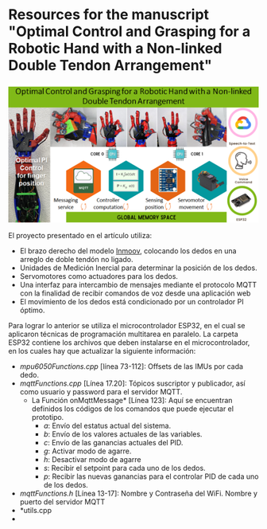 # Resources for the manuscript "Optimal Control and Grasping for a Robotic Hand with a Non-linked Double Tendon Arrangement"
![Graphic Abstract](https://github.com/sanchezgarnica-erick/IEEE_RoboticHand-OptimalControl/blob/main/ProjectImages/graphicAbstract_v2.png)

El proyecto presentado en el artículo utiliza:
- El brazo derecho del modelo [Inmoov](https://inmoov.fr/), colocando los dedos en una arreglo de doble tendón no ligado.
- Unidades de Medición Inercial para determinar la posición de los dedos.
-  Servomotores como actuadores para los dedos.
- Una interfaz para intercambio de mensajes mediante el protocolo MQTT con la finalidad de recibir comandos de voz desde una aplicación web
- El movimiento de los dedos está condicionado por un controlador PI óptimo.

Para lograr lo anterior se utiliza el microcontrolador ESP32, en el cual se aplicaron técnicas de programación multitarea en paralelo.
La carpeta ESP32 contiene los archivos que deben instalarse en el microcontrolador, en los cuales hay que actualizar la siguiente información:
- *mpu6050Functions.cpp* [línea 73-112]: Offsets de las IMUs por cada dedo.
- *mqttFunctions.cpp* [Línea 17.20]: Tópicos suscriptor y publicador, así como usuario y password para el servidor MQTT.
	* La Función onMqttMessage* [Línea 123]: Aquí se encuentran definidos los códigos de los comandos que puede ejecutar el prototipo. 
		+ *a*: Envío del estatus actual del sistema.
		+ *b*: Envío de los valores actuales de las variables.
		+ *c*: Envío de las ganancias actuales del PID.
		+ *g*: Activar modo de agarre.
		+ *h*: Desactivar modo de agarre
		+ *s*: Recibir el setpoint para cada uno de los dedos.
		+ *p*: Recibir las nuevas ganancias para el controlar PID de cada uno de los dedos.
- *mqttFunctions.h* [Línea 13-17]: Nombre y Contraseña del WiFi. Nombre y puerto del servidor MQTT
- *utils.cpp
- 

<!--stackedit_data:
eyJoaXN0b3J5IjpbMzMyNjk0MTc5LDEzMjMwOTMyMTgsMTIwNj
k5MDY5Miw3OTc1NjE2OCwtMTM1NTEyNDg4M119
-->